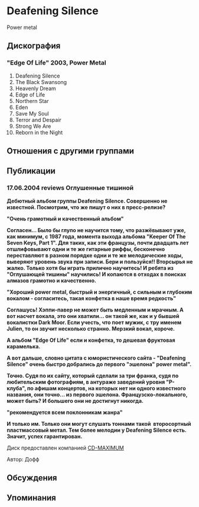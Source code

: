 # Deafening Silence

Power metal

## Дискография

### "Edge Of Life" 2003, Power Metal

01. Deafening Silence 
02. The Black Swansong 
03. Heavenly Dream 
04. Edge of Life 
05. Northern Star 
06. Eden 
07. Save My Soul 
08. Terror and Despair 
09. Strong We Are 
10. Reborn in the Night


## Отношения с другими группами


## Публикации

### 17.06.2004 reviews Оглушенные тишиной

<P><B>Дебютный альбом группы Deafening Silence. Совершенно не известной. Посмотрим, что же пишут о них в пресс-релизе?</B></P>
<P><B>"Очень грамотный и качественный альбом" </B></P>
<P><B>Согласен... Было бы глупо не научится тому, что разжёвывают уже, как минимум, с 1987 года, момента выхода альбома "Keeper Of The Seven Keys, Part 1". Для таких, как эти французы, почти двадцать лет отшлифовывают одни и те же гитарные риффы, бесконечно переставляют в разном порядке одни и те же мелодические ходы, выверяют уровень звука при записи. Бери и пользуйся!! Вторсырья не жалко. Только хотя бы играть прилично научитесь! И ребята из "Оглушающей тишины" научились! И копаются в отходах в поисках алмазов грамотно и качественно.</B></P>
<P><B>"Хороший power metal, быстрый и энергичный, с сильным и глубоким вокалом - согласитесь, такая конфетка в наше время редкость"</B></P>
<P><B>Соглашусь! Хэппи-павер не может быть медленным и мрачным. А вот насчет вокала, это они хватили... он такой же, как и у бывшей вокалистки Dark Moor. Если учесть, что поет мужик, с тру именем Julien, то он&nbsp;звучит несколько странно.&nbsp;Мерзкий вокал, короче. </B></P>
<P><B>А альбом "Edge Of Life" если и конфетка, то дешевая фруктовая карамелька.</B></P>
<P><B>А вот дальше, словно цитата с юмористического сайта - "Deafening Silence" очень быстро добрались до первого "эшелона" power metal".</B></P>
<P><B>Точно. Судя по их сайту, который сделали за три франка, судя по любительским фотографиям, в антураже заведений уровня "Р-клуба", по афишам концертов, на которых нет ни одного известного названия, они точно... из первого эшелона. Французско-локального, может быть? И большего они не достигнут никогда.</B></P>
<P><B>"рекомендуется всем поклонникам жанра"</B></P>
<P><B>И только им. Только они могут слушать тоннами такой&nbsp; второсортный пластмассовый метал. Тем более мелодии у Deafening Silence есть. Значит, успех гарантирован.</B></P>
<P>Диск предоставлен компанией <A href="http://www.cd-maximum.ru/">CD-MAXIMUM</A></P>
Автор: Дофф


## Обсуждения


## Упоминания

